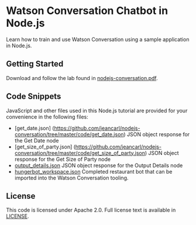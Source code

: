 # Watson Conversation Chatbot in Node.js

Learn how to train and use Watson Conversation using a sample application in Node.js.

## Getting Started

Download and follow the lab found in [nodejs-conversation.pdf](https://github.com/jeancarl/nodejs-conversation/tree/master/nodejs-conversation.pdf).

## Code Snippets

JavaScript and other files used in this Node.js tutorial are provided for your convenience in the following files:
* [get_date.json] (https://github.com/jeancarl/nodejs-conversation/tree/master/code/get_date.json) JSON object response for the Get Date node
* [get_size_of_party.json] (https://github.com/jeancarl/nodejs-conversation/tree/master/code/get_size_of_party.json) JSON object response for the Get Size of Party node
* [output_details.json](https://github.com/jeancarl/nodejs-conversation/tree/master/code/output_details.json) JSON object response for the Output Details node
* [hungerbot_workspace.json](https://github.com/jeancarl/nodejs-conversation/tree/master/code/hungerbot_workspace.json) Completed restaurant bot that can be imported into the Watson Conversation tooling.

## License

This code is licensed under Apache 2.0. Full license text is available in [LICENSE](https://github.com/jeancarl/nodejs-conversation/tree/master/LICENSE).
